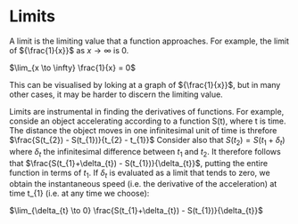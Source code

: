 # Limits
A limit is the limiting value that a function approaches.
For example, the limit of ${\frac{1}{x}}$ as $x \rightarrow \infty$ is 0. 

$\lim_{x \to \infty} \frac{1}{x} = 0$

This can be visualised by loking at a graph of ${\frac{1}{x}}$, but in many other cases, it may be harder to discern the limiting value.

Limits are instrumental in finding the derivatives of functions.
For example, conside an object accelerating according to a function S(t), where t is time. 
The distance the object moves in one infinitesimal unit of time is threfore $\frac{S(t_{2}) - S(t_{1})}{t_{2} - t_{1}}$
Consider also that $S(t_{2}) = S(t_{1}+\delta_{t})$ where $\delta_{t}$ the infinitesimal difference between $t_{1}$ and $t_{2}$.
It therefore follows that $\frac{S(t_{1}+\delta_{t}) - S(t_{1})}{\delta_{t}}$, putting the entire function in terms of $t_{1}$.
If $\delta_{t}$ is evaluated as a limit that tends to zero, we obtain the instantaneous speed (i.e. the derivative of the acceleration) at time t_{1} (i.e. at any time we choose):

$\lim_{\delta_{t} \to 0} \frac{S(t_{1}+\delta_{t}) - S(t_{1})}{\delta_{t}}$
